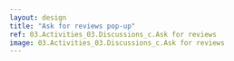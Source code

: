 ```yaml
---
layout: design
title: "Ask for reviews pop-up"
ref: 03.Activities_03.Discussions_c.Ask for reviews
image: 03.Activities_03.Discussions_c.Ask for reviews
---
```

